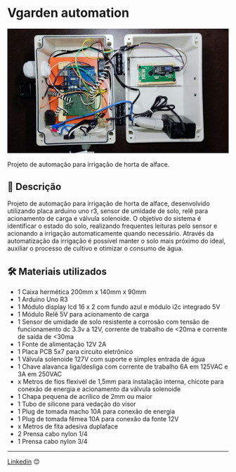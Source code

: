 # Vgarden automation

![vgarden](img/vgarden-inside.jpeg)

Projeto de automação para irrigação de horta de alface. 

## 🚀 Descrição

Projeto de automação para irrigação de horta de alface, desenvolvido utilizando placa arduino uno r3, sensor de umidade de solo, relê para acionamento de carga e válvula solenoide.
O objetivo do sistema é identificar o estado do solo, realizando frequentes leituras pelo sensor e acionando a irrigação automaticamente quando necessário.
Através da automatização da irrigação é possível manter o solo mais próximo do ideal, auxiliar o processo de cultivo e otimizar o consumo de água.

## 🛠 Materiais utilizados

* 1 Caixa hermética 200mm x 140mm x 90mm
* 1 Arduino Uno R3
* 1 Módulo display lcd 16 x 2 com fundo azul e módulo i2c integrado 5V
* 1 Módulo Relê 5V para acionamento de carga
* 1 Sensor de umidade de solo resistente a corrosão com tensão de funcionamento dc 3.3v a 12V, corrente de trabalho de <20ma e corrente de saída de <30ma
* 1 Fonte de alimentação 12V 2A
* 1 Placa PCB 5x7 para circuito eletrônico
* 1 Válvula solenoide 127V com suporte e simples entrada de água
* 1 Chave alavanca liga/desliga com corrente de trabalho 6A em 125VAC e 3A em 250VAC
* x Metros de fios flexivél de 1,5mm para instalação interna, chicote para conexão de energia e acionamento da válvula solenoide
* 1 Chapa pequena de acrílico de 2mm ou maior
* 1 Tubo de silicone para vedação do visor
* 1 Plug de tomada macho 10A para conexão de energia
* 1 Plug de tomada fêmea 10A para conexão da fonte 12V
* x Metros de fita adesiva duplaface
* 2 Prensa cabo nylon 1/4
* 1 Prensa cabo nylon 3/4

---
[Linkedin](https://www.linkedin.com/in/wellitonfernandes/) 😊